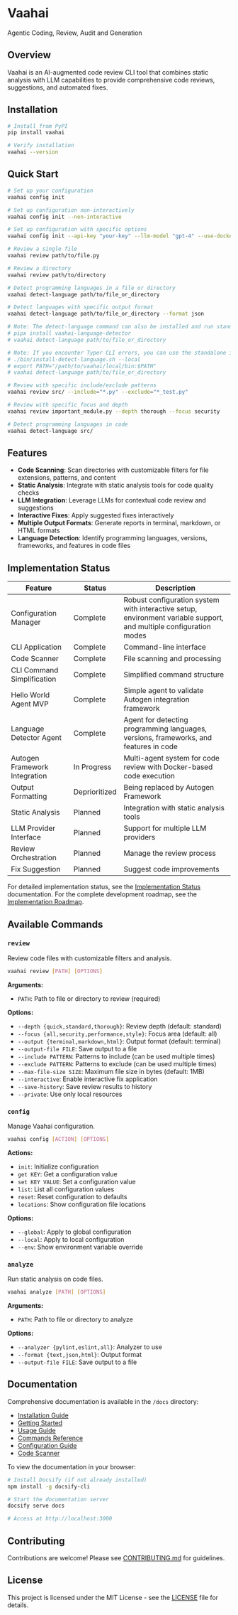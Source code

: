 # Vaahai

Agentic Coding, Review, Audit and Generation

## Overview

Vaahai is an AI-augmented code review CLI tool that combines static analysis with LLM capabilities to provide comprehensive code reviews, suggestions, and automated fixes.

## Installation

```bash
# Install from PyPI
pip install vaahai

# Verify installation
vaahai --version
```

## Quick Start

```bash
# Set up your configuration
vaahai config init

# Set up configuration non-interactively
vaahai config init --non-interactive

# Set up configuration with specific options
vaahai config init --api-key "your-key" --llm-model "gpt-4" --use-docker

# Review a single file
vaahai review path/to/file.py

# Review a directory
vaahai review path/to/directory

# Detect programming languages in a file or directory
vaahai detect-language path/to/file_or_directory

# Detect languages with specific output format
vaahai detect-language path/to/file_or_directory --format json

# Note: The detect-language command can also be installed and run standalone using pipx:
# pipx install vaahai-language-detector
# vaahai detect-language path/to/file_or_directory

# Note: If you encounter Typer CLI errors, you can use the standalone installation:
# ./bin/install-detect-language.sh --local
# export PATH="/path/to/vaahai/local/bin:$PATH"
# vaahai detect-language path/to/file_or_directory

# Review with specific include/exclude patterns
vaahai review src/ --include="*.py" --exclude="*_test.py"

# Review with specific focus and depth
vaahai review important_module.py --depth thorough --focus security

# Detect programming languages in code
vaahai detect-language src/
```

## Features

- **Code Scanning**: Scan directories with customizable filters for file extensions, patterns, and content
- **Static Analysis**: Integrate with static analysis tools for code quality checks
- **LLM Integration**: Leverage LLMs for contextual code review and suggestions
- **Interactive Fixes**: Apply suggested fixes interactively
- **Multiple Output Formats**: Generate reports in terminal, markdown, or HTML formats
- **Language Detection**: Identify programming languages, versions, frameworks, and features in code files

## Implementation Status

| Feature | Status | Description |
|---------|--------|-------------|
| Configuration Manager | Complete | Robust configuration system with interactive setup, environment variable support, and multiple configuration modes |
| CLI Application | Complete | Command-line interface |
| Code Scanner | Complete | File scanning and processing |
| CLI Command Simplification | Complete | Simplified command structure |
| Hello World Agent MVP | Complete | Simple agent to validate Autogen integration framework |
| Language Detector Agent | Complete | Agent for detecting programming languages, versions, frameworks, and features in code |
| Autogen Framework Integration | In Progress | Multi-agent system for code review with Docker-based code execution |
| Output Formatting | Deprioritized | Being replaced by Autogen Framework |
| Static Analysis | Planned | Integration with static analysis tools |
| LLM Provider Interface | Planned | Support for multiple LLM providers |
| Review Orchestration | Planned | Manage the review process |
| Fix Suggestion | Planned | Suggest code improvements |

For detailed implementation status, see the [Implementation Status](/specs/implementation/implementation_status.md) documentation.
For the complete development roadmap, see the [Implementation Roadmap](/specs/implementation/implementation_roadmap.md).

## Available Commands

### `review`

Review code files with customizable filters and analysis.

```bash
vaahai review [PATH] [OPTIONS]
```

**Arguments:**
- `PATH`: Path to file or directory to review (required)

**Options:**
- `--depth {quick,standard,thorough}`: Review depth (default: standard)
- `--focus {all,security,performance,style}`: Focus area (default: all)
- `--output {terminal,markdown,html}`: Output format (default: terminal)
- `--output-file FILE`: Save output to a file
- `--include PATTERN`: Patterns to include (can be used multiple times)
- `--exclude PATTERN`: Patterns to exclude (can be used multiple times)
- `--max-file-size SIZE`: Maximum file size in bytes (default: 1MB)
- `--interactive`: Enable interactive fix application
- `--save-history`: Save review results to history
- `--private`: Use only local resources

### `config`

Manage Vaahai configuration.

```bash
vaahai config [ACTION] [OPTIONS]
```

**Actions:**
- `init`: Initialize configuration
- `get KEY`: Get a configuration value
- `set KEY VALUE`: Set a configuration value
- `list`: List all configuration values
- `reset`: Reset configuration to defaults
- `locations`: Show configuration file locations

**Options:**
- `--global`: Apply to global configuration
- `--local`: Apply to local configuration
- `--env`: Show environment variable override

### `analyze`

Run static analysis on code files.

```bash
vaahai analyze [PATH] [OPTIONS]
```

**Arguments:**
- `PATH`: Path to file or directory to analyze

**Options:**
- `--analyzer {pylint,eslint,all}`: Analyzer to use
- `--format {text,json,html}`: Output format
- `--output-file FILE`: Save output to a file

## Documentation

Comprehensive documentation is available in the `/docs` directory:

- [Installation Guide](docs/installation.md)
- [Getting Started](docs/getting_started.md)
- [Usage Guide](docs/usage.md)
- [Commands Reference](docs/commands.md)
- [Configuration Guide](docs/configuration.md)
- [Code Scanner](docs/scanner.md)

To view the documentation in your browser:

```bash
# Install Docsify (if not already installed)
npm install -g docsify-cli

# Start the documentation server
docsify serve docs

# Access at http://localhost:3000
```

## Contributing

Contributions are welcome! Please see [CONTRIBUTING.md](CONTRIBUTING.md) for guidelines.

## License

This project is licensed under the MIT License - see the [LICENSE](LICENSE) file for details.
